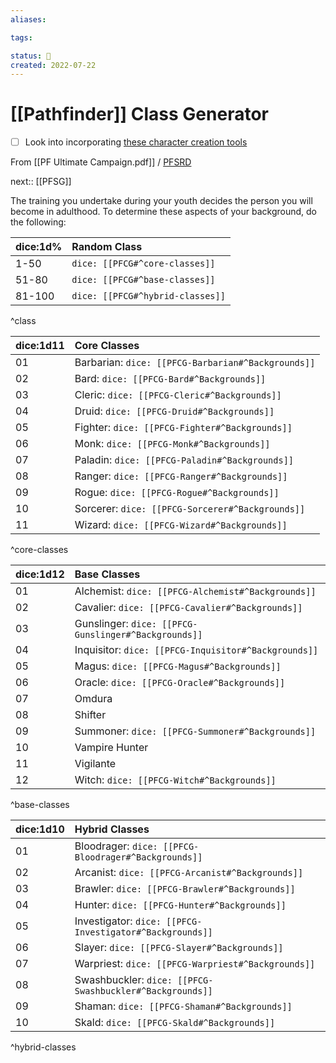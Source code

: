 ```yaml
---
aliases:

tags:

status: 🌰
created: 2022-07-22
---
```

# [[Pathfinder]] Class Generator

- [ ] Look into incorporating [these character creation tools](https://www.reddit.com/r/Pathfinder_RPG/comments/2t8xwu/compilation_of_random_character_creation_tables/)

From [[PF Ultimate Campaign.pdf]] / [PFSRD](https://www.d20pfsrd.com/basics-ability-scores/more-character-options/character-backgrounds/background-generator)

next:: [[PFSG]]

The training you undertake during your youth decides the person you will become in adulthood. To determine these aspects of your background, do the following:


| dice:1d% | Random Class                     |
|:-------- |:-------------------------------- |
| 1-50     | `dice: [[PFCG#^core-classes]]`   |
| 51-80    | `dice: [[PFCG#^base-classes]]`   |
| 81-100   | `dice: [[PFCG#^hybrid-classes]]` |
^class


| dice:1d11 | Core Classes                                       |
|:--------- |:-------------------------------------------------- |
| 01        | Barbarian: `dice: [[PFCG-Barbarian#^Backgrounds]]` |
| 02        | Bard: `dice: [[PFCG-Bard#^Backgrounds]]`           |
| 03        | Cleric: `dice: [[PFCG-Cleric#^Backgrounds]]`       |
| 04        | Druid: `dice: [[PFCG-Druid#^Backgrounds]]`         |
| 05        | Fighter: `dice: [[PFCG-Fighter#^Backgrounds]]`     |
| 06        | Monk: `dice: [[PFCG-Monk#^Backgrounds]]`           |
| 07        | Paladin: `dice: [[PFCG-Paladin#^Backgrounds]]`     |
| 08        | Ranger: `dice: [[PFCG-Ranger#^Backgrounds]]`       |
| 09        | Rogue: `dice: [[PFCG-Rogue#^Backgrounds]]`         |
| 10        | Sorcerer: `dice: [[PFCG-Sorcerer#^Backgrounds]]`   |
| 11        | Wizard: `dice: [[PFCG-Wizard#^Backgrounds]]`       |
^core-classes

| dice:1d12 | Base Classes                                         |
|:--------- |:---------------------------------------------------- |
| 01        | Alchemist: `dice: [[PFCG-Alchemist#^Backgrounds]]`   |
| 02        | Cavalier: `dice: [[PFCG-Cavalier#^Backgrounds]]`     |
| 03        | Gunslinger: `dice: [[PFCG-Gunslinger#^Backgrounds]]` |
| 04        | Inquisitor: `dice: [[PFCG-Inquisitor#^Backgrounds]]` |
| 05        | Magus: `dice: [[PFCG-Magus#^Backgrounds]]`           |
| 06        | Oracle: `dice: [[PFCG-Oracle#^Backgrounds]]`         |
| 07        | Omdura                                               |
| 08        | Shifter                                              |
| 09        | Summoner: `dice: [[PFCG-Summoner#^Backgrounds]]`     |
| 10        | Vampire Hunter                                       |
| 11        | Vigilante                                            |
| 12        | Witch: `dice: [[PFCG-Witch#^Backgrounds]]`           |
^base-classes

| dice:1d10 | Hybrid Classes                                           |
|:--------- |:-------------------------------------------------------- |
| 01        | Bloodrager: `dice: [[PFCG-Bloodrager#^Backgrounds]]`     |
| 02        | Arcanist: `dice: [[PFCG-Arcanist#^Backgrounds]]`         |
| 03        | Brawler: `dice: [[PFCG-Brawler#^Backgrounds]]`           |
| 04        | Hunter: `dice: [[PFCG-Hunter#^Backgrounds]]`             |
| 05        | Investigator: `dice: [[PFCG-Investigator#^Backgrounds]]` |
| 06        | Slayer: `dice: [[PFCG-Slayer#^Backgrounds]]`             |
| 07        | Warpriest: `dice: [[PFCG-Warpriest#^Backgrounds]]`       |
| 08        | Swashbuckler: `dice: [[PFCG-Swashbuckler#^Backgrounds]]` |
| 09        | Shaman: `dice: [[PFCG-Shaman#^Backgrounds]]`             |
| 10        | Skald: `dice: [[PFCG-Skald#^Backgrounds]]`               |
^hybrid-classes
